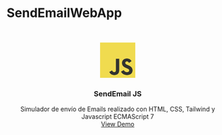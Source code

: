 # SendEmailWebApp

<br />
<p align="center">
  <a href="#">
    <img src="img/JSLogo.png" alt="Logo" width="80" height="80">
  </a>

  <h3 align="center">SendEmail JS</h3>

  <p align="center">
   Simulador de envío de Emails realizado con HTML, CSS, Tailwind y Javascript ECMAScript 7
    <br />
   <a href="https://shoppingcartjc.netlify.app/">View Demo</a>
  </p>
</p>
